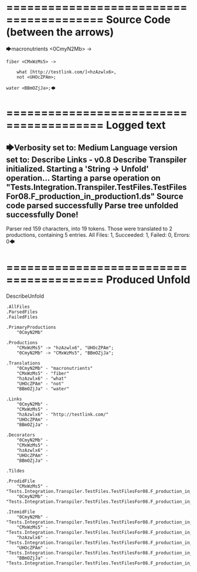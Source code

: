 ========================================
Source Code (between the arrows)
========================================

🡆macronutrients <0CmyN2Mb> ->

    fiber <CMxWzMs5> ->

        what [http://testlink.com/]<hzAzwlx6>,
        not <UHOcZPAm>;
    
    water <BBmOZjJa>;🡄

========================================
Logged text
========================================

🡆Verbosity set to: Medium
Language version set to: Describe Links - v0.8
Describe Transpiler initialized.
Starting a 'String -> Unfold' operation...
Starting a parse operation on "Tests.Integration.Transpiler.TestFiles.TestFilesFor08.F_production_in_production1.ds"
Source code parsed successfully
Parse tree unfolded successfully
Done!
------------------------
Parser red 159 characters, into 19 tokens.
Those were translated to 2 productions, containing 5 entries.
All Files: 1, Succeeded: 1, Failed: 0, Errors: 0🡄

========================================
Produced Unfold
========================================

DescribeUnfold

    .AllFiles
    .ParsedFiles
    .FailedFiles

    .PrimaryProductions
        "0CmyN2Mb" 

    .Productions
        "CMxWzMs5" -> "hzAzwlx6", "UHOcZPAm";
        "0CmyN2Mb" -> "CMxWzMs5", "BBmOZjJa";

    .Translations
        "0CmyN2Mb" - "macronutrients"
        "CMxWzMs5" - "fiber"
        "hzAzwlx6" - "what"
        "UHOcZPAm" - "not"
        "BBmOZjJa" - "water"

    .Links
        "0CmyN2Mb" - 
        "CMxWzMs5" - 
        "hzAzwlx6" - "http://testlink.com/"
        "UHOcZPAm" - 
        "BBmOZjJa" - 

    .Decorators
        "0CmyN2Mb" - 
        "CMxWzMs5" - 
        "hzAzwlx6" - 
        "UHOcZPAm" - 
        "BBmOZjJa" - 

    .Tildes

    .ProdidFile
        "CMxWzMs5" - "Tests.Integration.Transpiler.TestFiles.TestFilesFor08.F_production_in_production1.ds"
        "0CmyN2Mb" - "Tests.Integration.Transpiler.TestFiles.TestFilesFor08.F_production_in_production1.ds"

    .ItemidFile
        "0CmyN2Mb" - "Tests.Integration.Transpiler.TestFiles.TestFilesFor08.F_production_in_production1.ds"
        "CMxWzMs5" - "Tests.Integration.Transpiler.TestFiles.TestFilesFor08.F_production_in_production1.ds"
        "hzAzwlx6" - "Tests.Integration.Transpiler.TestFiles.TestFilesFor08.F_production_in_production1.ds"
        "UHOcZPAm" - "Tests.Integration.Transpiler.TestFiles.TestFilesFor08.F_production_in_production1.ds"
        "BBmOZjJa" - "Tests.Integration.Transpiler.TestFiles.TestFilesFor08.F_production_in_production1.ds"

